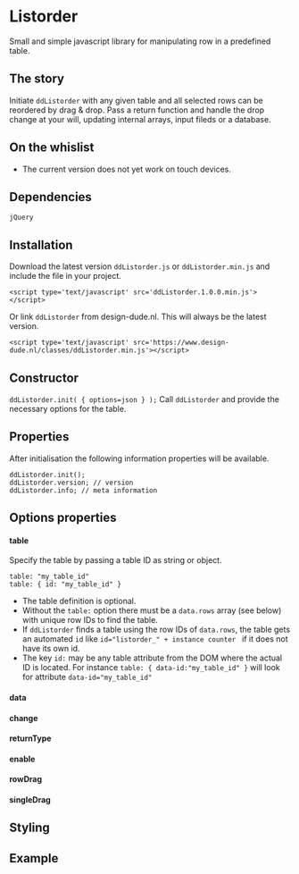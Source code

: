 # Listorder
Small and simple javascript library for manipulating row in a predefined table.

## The story
Initiate ```ddListorder``` with any given table and all selected rows can be reordered by drag & drop. Pass a return function and handle the drop change at your will, updating internal arrays, input fileds or a database.

## On the  whislist
- The current version does not yet work on touch devices.

## Dependencies
```jQuery```

## Installation
Download the latest version ```ddListorder.js``` or ```ddListorder.min.js``` and include the file in your project.
```
<script type='text/javascript' src='ddListorder.1.0.0.min.js'></script>
```
Or link ```ddListorder``` from design-dude.nl. This will always be the latest version.
```
<script type='text/javascript' src='https://www.design-dude.nl/classes/ddListorder.min.js'></script>
```

## Constructor
```ddListorder.init( { options=json } );```
Call ```ddListorder``` and provide the necessary options for the table.

## Properties
After initialisation the following information properties will be available.
```
ddListorder.init();
ddListorder.version; // version
ddListorder.info; // meta information
```

## Options properties
#### table
Specify the table by passing a table ID as string or object.
```
table: "my_table_id"
table: { id: "my_table_id" }
```
- The table definition is optional.
- Without the ```table:``` option there must be a ```data.rows``` array (see below) with unique row IDs to find the table.
- If ```ddListorder``` finds a table using the row IDs of ```data.rows```, the table gets an automated ```id``` like ```id="listorder_" + instance counter ``` if it does not have its own id.
- The key ```id:``` may be any table attribute from the DOM where the actual ID is located. For instance ```table: { data-id:"my_table_id" }``` will look for attribute ```data-id="my_table_id"```

#### data
#### change
#### returnType
#### enable
#### rowDrag
#### singleDrag

## Styling

## Example

